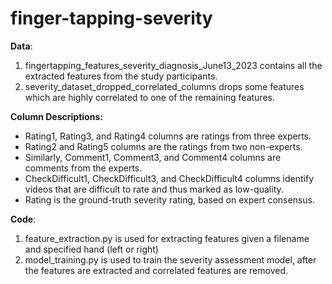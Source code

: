 # finger-tapping-severity

**Data**:
1. fingertapping_features_severity_diagnosis_June13_2023 contains all the extracted features from the study participants.
2. severity_dataset_dropped_correlated_columns drops some features which are highly correlated to one of the remaining features.

**Column Descriptions:**
* Rating1, Rating3, and Rating4 columns are ratings from three experts. 
* Rating2 and Rating5 columns are the ratings from two non-experts. 
* Similarly, Comment1, Comment3, and Comment4 columns are comments from the experts. 
* CheckDifficult1, CheckDifficult3, and CheckDifficult4 columns identify videos that are difficult to rate and thus marked as low-quality.
* Rating is the ground-truth severity rating, based on expert consensus.

**Code**:

1. feature_extraction.py is used for extracting features given a filename and specified hand (left or right)
2. model_training.py is used to train the severity assessment model, after the features are extracted and correlated features are removed.

